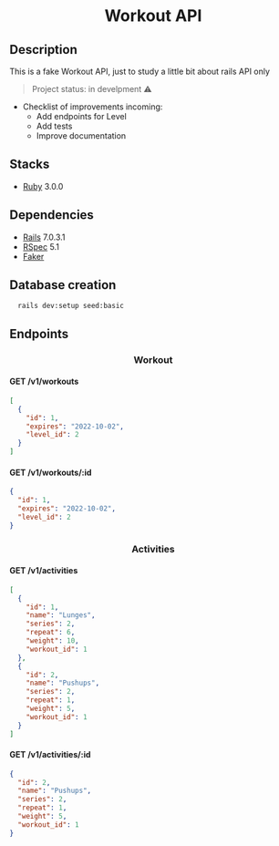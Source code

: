 <h1 align="center">Workout API</h1>

## Description

This is a fake Workout API, just to study a little bit about rails API only

> Project status: in develpment :warning:

- Checklist of improvements incoming:
  - Add endpoints for Level
  - Add tests
  - Improve documentation

## Stacks

- [Ruby](https://www.ruby-lang.org/en/) 3.0.0

## Dependencies

- [Rails](https://rubyonrails.org/) 7.0.3.1
- [RSpec](https://github.com/rspec/rspec-rails) 5.1
- [Faker](https://github.com/faker-ruby/faker)

## Database creation

```
  rails dev:setup seed:basic
```

## Endpoints

**<h3 align="center">Workout</h3>**

#### **GET /v1/workouts**

```json
[
  {
    "id": 1,
    "expires": "2022-10-02",
    "level_id": 2
  }
]
```

#### **GET /v1/workouts/:id**

```json
{
  "id": 1,
  "expires": "2022-10-02",
  "level_id": 2
}
```

**<h3 align="center">Activities</h3>**

#### **GET /v1/activities**

```json
[
  {
    "id": 1,
    "name": "Lunges",
    "series": 2,
    "repeat": 6,
    "weight": 10,
    "workout_id": 1
  },
  {
    "id": 2,
    "name": "Pushups",
    "series": 2,
    "repeat": 1,
    "weight": 5,
    "workout_id": 1
  }
]
```

#### **GET /v1/activities/:id**

```json
{
  "id": 2,
  "name": "Pushups",
  "series": 2,
  "repeat": 1,
  "weight": 5,
  "workout_id": 1
}
```

